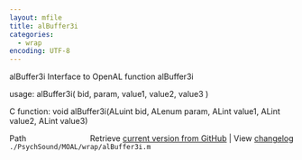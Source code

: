 ```yaml
---
layout: mfile
title: alBuffer3i
categories:
  - wrap
encoding: UTF-8
---
```


alBuffer3i  Interface to OpenAL function alBuffer3i

usage:  alBuffer3i\( bid, param, value1, value2, value3 \)

C function:  void alBuffer3i\(ALuint bid, ALenum param, ALint value1, ALint value2, ALint value3\)


<div class="code_header" style="text-align:right;">
  <span style="float:left;">Path&nbsp;&nbsp;</span> <span class="counter">Retrieve <a href=
  "https://raw.github.com/Psychtoolbox-3/Psychtoolbox-3/beta/./PsychSound/MOAL/wrap/alBuffer3i.m">current version from GitHub</a> | View <a href=
  "https://github.com/Psychtoolbox-3/Psychtoolbox-3/commits/beta/./PsychSound/MOAL/wrap/alBuffer3i.m">changelog</a></span>
</div>
<div class="code">
  <code>./PsychSound/MOAL/wrap/alBuffer3i.m</code>
</div>
